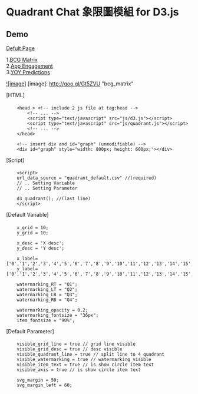 Quadrant Chat 象限圖模組 for D3.js
========

Demo
----

[Defult Page](http://goo.gl/iUlPpn)<br />  

1.[BCG Matrix](http://goo.gl/q1MsYp)<br />
2.[App Engagement](http://goo.gl/NHLWFq)<br />
3.[YOY Predictions](http://goo.gl/kY2YBq)<br />

[![image]](http://goo.gl/q1MsYp)
[image]: http://goo.gl/Gt5ZVU "bcg_matrix"


[HTML]
####

		<head > <!-- include 2 js file at tag:head -->
			<!-- ... -->
			<script type="text/javascript" src="js/d3.js"></script>
			<script type="text/javascript" src="js/quadrant.js"></script>
			<!-- ... -->
		</head>
 
		<!-- insert div and id="graph" (unmodifiable) -->
		<div id="graph" style="width: 800px; height: 600px;"></div>

[Script]
####

		<script>
		url_data_source = "quadrant_default.csv" //(required)
		// .. Setting Variable
		// .. Setting Parameter

		d3_quadrant(); //(last line)
  		</script>

[Default Variable]
####

		x_grid = 10;
		y_grid = 10;

		x_desc = 'X desc';
		y_desc = 'Y desc';

		x_label=['0','1','2','3','4','5','6','7','8','9','10','11','12','13','14','15','16','17','18','19','20'],
		y_label=['0','1','2','3','4','5','6','7','8','9','10','11','12','13','14','15','16','17','18','19','20'],

		watermarking_RT = "Q1";
		watermarking_LT = "Q2";
		watermarking_LB = "Q3";
		watermarking_RB = "Q4";

		watermarking_opacity = 0.2;
		watermarking_fontsize = "36px";
		item_fontsize = "90%";

[Default Parameter]
####

		visible_grid_line = true // grid line visible
		visible_grid_desc = true // desc visible
		visible_quadrant_line = true // split line to 4 quadrant
		visible_watermarking = true // watermarking visible
		visible_item_text = true // is show circle item text
		visible_axis = true // is show circle item text 

		svg_margin = 50;
		svg_margin_left = 60;

